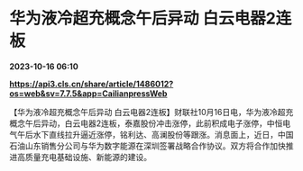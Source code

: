 # 华为液冷超充概念午后异动 白云电器2连板

**2023-10-16 06:10**

**https://api3.cls.cn/share/article/1486012?os=web&sv=7.7.5&app=CailianpressWeb**

【华为液冷超充概念午后异动 白云电器2连板】财联社10月16日电，华为液冷超充概念午后异动，白云电器2连板，泰嘉股份冲击涨停，此前积成电子涨停，中恒电气午后水下直线拉升逼近涨停，铭利达、高澜股份等跟涨。消息面上，近日，中国石油山东销售分公司与华为数字能源在深圳签署战略合作协议。双方将合作加快推进高质量充电基础设施、新能源的建设。